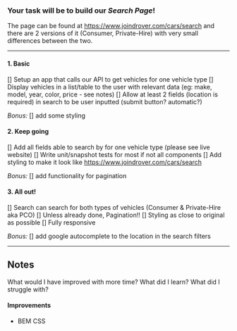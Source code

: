 ### Your task will be to build our *Search Page*!

The page can be found at https://www.joindrover.com/cars/search and there are 2 
versions of it (Consumer, Private-Hire) with very small differences between the 
two.

----
 
#### 1. Basic

[] Setup an app that calls our API to get vehicles for one vehicle type
[] Display vehicles in a list/table to the user with relevant data (eg: make, 
model, year, color, price - see notes)
[] Allow at least 2 fields (location is required) in search to be user inputted 
(submit button? automatic?)

*Bonus:* [] add some styling

#### 2. Keep going

[] Add all fields able to search by for one vehicle type (please see live website)
[] Write unit/snapshot tests for most if not all components
[] Add styling to make it look like https://www.joindrover.com/cars/search

*Bonus:* [] add functionality for pagination

#### 3. All out!

[] Search can search for both types of vehicles (Consumer & Private-Hire aka PCO)
[] Unless already done, Pagination!!
[] Styling as close to original as possible
[] Fully responsive

*Bonus:* [] add google autocomplete to the location in the search filters

---- 

## Notes

What would I have improved with more time?
What did I learn? 
What did I struggle with?

#### Improvements

- BEM CSS